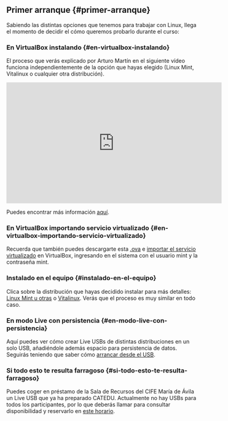 ## Primer arranque {#primer-arranque}

Sabiendo las distintas opciones que tenemos para trabajar con Linux, llega el momento de decidir el cómo queremos probarlo durante el curso:

### En VirtualBox instalando {#en-virtualbox-instalando}

El proceso que verás explicado por Arturo Martín en el siguiente vídeo funciona     independientemente de la opción que hayas elegido (Linux Mint, Vitalinux o cualquier otra distribución).

<iframe width="560" height="315" src="https://www.youtube.com/embed/NsVrwUFeYrc?rel=0" frameborder="0" allowfullscreen></iframe>

Puedes encontrar más información [aquí](https://www.google.com/url?q=http://wiki.vitalinux.educa.aragon.es/index.php/Probar%23Instalaci.C3.B3n_de_Vitalinux_usando_VirtualBox&sa=D&ust=1509364089147000&usg=AFQjCNHqLh1Eteh0Erg5SU-N9MWAQBngJw).

### En VirtualBox importando servicio virtualizado {#en-virtualbox-importando-servicio-virtualizado}

Recuerda que también puedes descargarte esta [.ova](https://www.google.com/url?q=http://downloads.sourceforge.net/project/virtualboximage/Linux%2520Mint/Linux%2520Mint%252014%2520Cinnamon/mint14.ova&sa=D&ust=1509364089147000&usg=AFQjCNEy-AVVB30kZ_z78CwWRh022Pvuqw) e [importar el servicio virtualizado](https://www.google.com/url?q=http://fpg.x10host.com/VirtualBox/importar_una_mquina_virtual.html&sa=D&ust=1509364089148000&usg=AFQjCNGfivD95UWpvSwytXzy3ObAaTEyDA) en VirtualBox, ingresando en el sistema con el usuario mint y la contraseña mint.

### Instalado en el equipo {#instalado-en-el-equipo}

Clica sobre la distribución que hayas decidido instalar para más detalles: [Linux Mint u otras](https://www.google.com/url?q=https://ubunlog.com/instalar-linux-mint-desde-usb/&sa=D&ust=1509364089148000&usg=AFQjCNEAVNG-SbSiyy08n1-MThW1ZwKnQA) o [Vitalinux](https://www.google.com/url?q=http://wiki.vitalinux.educa.aragon.es/index.php/Instalaci%25C3%25B3n_y_Configuraci%25C3%25B3n_de_Vitalinux_EDU_DGA&sa=D&ust=1509364089149000&usg=AFQjCNGb99Um_u4DX3uPvHnLx6kFvXTY3g). Verás que el proceso es muy similar en todo caso.

### En modo Live con persistencia {#en-modo-live-con-persistencia}

Aquí puedes ver cómo crear Live USBs de distintas distribuciones en un solo USB, añadiéndole además espacio para persistencia de datos. Seguirás teniendo que saber cómo [arrancar desde el USB](https://www.google.com/url?q=http://wiki.vitalinux.educa.aragon.es/index.php/Curso_CPV_MIA/Bios_HW&sa=D&ust=1509364089150000&usg=AFQjCNFB_DCXdXKw7hnxHKWxsmMp8t72jg).

### Si todo esto te resulta farragoso {#si-todo-esto-te-resulta-farragoso}

Puedes coger en préstamo de la Sala de Recursos del CIFE María de Ávila un Live USB que ya ha preparado CATEDU. Actualmente no hay USBs para todos los participantes, por lo que deberás llamar para consultar disponibilidad y reservarlo en [este horario](https://www.google.com/url?q=http://www.cifemariadeavila.es/web/index.php/sala-de-recursos/informacion-general&sa=D&ust=1509364089151000&usg=AFQjCNHprUNyGYPyO5rGtrvr-hLo_T8olw).